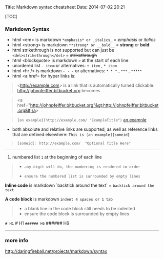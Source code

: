 Title: Markdown syntax cheatsheet
Date: 2014-07-02 20:21

[TOC]

### Markdown Syntax

- html &lt;em&gt; is markdown `*emphasis* or _italics_` = *emphasis* or _italics_ 
- html &lt;strong&gt; is markdown `**strong* or __bold__` = **strong** or __bold__
- html strikethrough is not supported but can just be `<del>strikethrough</del>` = <del>strikethrough</del>
- html &lt;blockquote&gt; is markdown `>` at the start of each line
- unordered list `- item` or alternatives: `+ item` , `* item`
- html &lt;hr /&gt; is markdown `- - -` or alternatives: `* * *` , `***` , `*****`
- html &lt;a href= for hyper links is:

> &lt;http://example.com&gt; is a link that is automatically turned clickable:
> <http://johnpfeiffer.bitbucket.org>  becomes 

> &lt;a href="http://johnpfeiffer.bitbucket.org"&gt;http://johnpfeiffer.bitbucket.org&lt;/a&gt;

> `[an example](http://example.com/ "ExampleTitle")` [an example](/about-john-pfeiffer "ExampleTitle") 

- both absolute and relative links are supported, as well as reference links that are defined elsewhere:
`This is [an example][someid]`
> `[someid]: http://example.com/  "Optional Title Here"`
- - - 

1. numbered list `1` at the beginning of each line
> -     any digit will do, the numbering is rendered in order
> -     ensure the numbered list is surrounded by empty lines


**Inline code** is markdown \`backtick around the text\` = `backtick around the text`

**A code block** is markdown `indent 4 spaces or 1 tab`
> -    a blank line in the code block still needs to be indented
> -    ensure the code block is surrounded by empty lines
    

`# H1` # H1
`###### H6` ###### H6

- - -
### more info
<http://daringfireball.net/projects/markdown/syntax>

